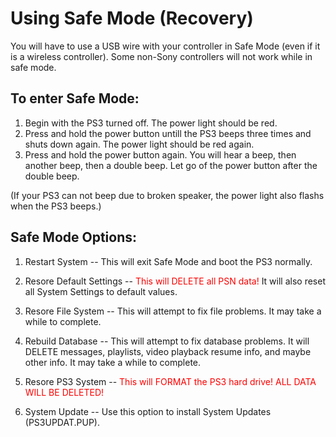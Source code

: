 ﻿# Using Safe Mode (Recovery)​

You will have to use a USB wire with your controller in Safe Mode (even if it is a wireless controller). Some non-Sony controllers will not work while in safe mode.

## To enter Safe Mode:

1. Begin with the PS3 turned off. The power light should be red.
2. Press and hold the power button untill the PS3 beeps three times and shuts down again. The power light should be red again.
3. Press and hold the power button again. You will hear a beep, then another beep, then a double beep. Let go of the power button after the double beep.

(If your PS3 can not beep due to broken speaker, the power light also flashs when the PS3 beeps.)

## Safe Mode Options:

1. Restart System -- This will exit Safe Mode and boot the PS3 normally.

2. Resore Default Settings -- <font color="red">​This will DELETE all PSN data!</font> It will also reset all System Settings to default values.

3. Resore File System -- This will attempt to fix file problems. It may take a while to complete.

4. Rebuild Database -- This will attempt to fix database problems. It will DELETE messages, playlists, video playback resume info, and maybe other info. It may take a while to complete.

5. Resore PS3 System -- <font color="red">​This will FORMAT the PS3 hard drive! ALL DATA WILL BE DELETED!</font>

6. System Update -- Use this option to install System Updates (PS3UPDAT.PUP).
